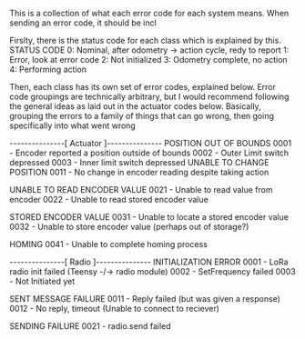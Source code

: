 This is a collection of what each error code for each system means. When sending an error code, it should be incl

Firslty, there is the status code for each class which is explained by this.
STATUS CODE
    0: Nominal, after odometry -> action cycle, redy to report
    1: Error, look at error code
    2: Not initialized
    3: Odometry complete, no action
    4: Performing action

Then, each class has its own set of error codes, explained below. Error code groupings are technically arbitrary, but I would recommend following the general ideas as laid out in the actuator codes below. Basically, grouping the errors to a family of things that can go wrong, then going specifically into what went wrong

---------------[ Actuator ]---------------
POSITION OUT OF BOUNDS
    0001 - Encoder reported a position outside of bounds
    0002 - Outer Limit switch depressed
    0003 - Inner limit switch depressed
UNABLE TO CHANGE POSITION
    0011 - No change in encoder reading despite taking action

UNABLE TO READ ENCODER VALUE
    0021 - Unable to read value from encoder
    0022 - Unable to read stored encoder value

STORED ENCODER VALUE
    0031 - Unable to locate a stored encoder value
    0032 - Unable to store encoder value (perhaps out of storage?)

HOMING
    0041 - Unable to complete homing process

---------------[ Radio ]---------------
INITIALIZATION ERROR
    0001 - LoRa radio init failed (Teensy -/-> radio module)
    0002 - SetFrequency failed
    0003 - Not Initiated yet

SENT MESSAGE FAILURE
    0011 - Reply failed (but was given a response)
    0012 - No reply, timeout (Unable to connect to reciever)

SENDING FAILURE
    0021 - radio.send failed